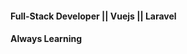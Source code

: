 #### Full-Stack Developer || Vuejs || Laravel
#### Always Learning
<!---
nduagoziem/nduagoziem is a ✨ special ✨ repository because its `README.md` (this file) appears on your GitHub profile.
You can click the Preview link to take a look at your changes.
--->
